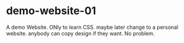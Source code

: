 # demo-website-01
A demo Website. ONly to learn CSS. maybe later change to a personal website. anybody can copy design if they want. No problem.

